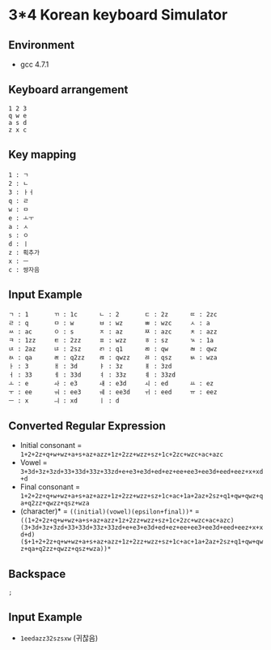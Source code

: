 # 3*4 Korean keyboard Simulator

## Environment
- gcc 4.7.1

## Keyboard arrangement
```
1 2 3
q w e
a s d
z x c
```
## Key mapping
```
1 : ㄱ
2 : ㄴ
3 : ㅏㅓ
q : ㄹ
w : ㅁ
e : ㅗㅜ
a : ㅅ
s : ㅇ
d : ㅣ
z : 획추가
x : ㅡ
c : 쌍자음
```

## Input Example
```
ㄱ : 1		ㄲ : 1c		ㄴ : 2		ㄷ : 2z		ㄸ : 2zc
ㄹ : q		ㅁ : w		ㅂ : wz		ㅃ : wzc		ㅅ : a
ㅆ : ac		ㅇ : s		ㅈ : az		ㅉ : azc		ㅊ : azz
ㅋ : 1zz		ㅌ : 2zz		ㅍ : wzz		ㅎ : sz		ㄳ : 1a
ㄵ : 2az		ㄶ : 2sz		ㄺ : q1		ㄻ : qw		ㄼ : qwz
ㄽ : qa		ㄾ : q2zz	ㄿ : qwzz	ㅀ : qsz		ㅄ : wza
ㅏ : 3		ㅐ : 3d		ㅑ : 3z		ㅒ : 3zd	
ㅓ : 33		ㅔ : 33d		ㅕ : 33z		ㅖ : 33zd
ㅗ : e		ㅘ : e3		ㅙ : e3d		ㅚ : ed		ㅛ : ez
ㅜ : ee		ㅝ : ee3		ㅞ : ee3d	ㅟ : eed		ㅠ : eez
ㅡ : x		ㅢ : xd		ㅣ : d
```

## Converted Regular Expression
- Initial consonant = `1+2+2z+q+w+wz+a+s+az+azz+1z+2zz+wzz+sz+1c+2zc+wzc+ac+azc`
- Vowel = `3+3d+3z+3zd+33+33d+33z+33zd+e+e3+e3d+ed+ez+ee+ee3+ee3d+eed+eez+x+xd+d`
- Final consonant = `1+2+2z+q+w+wz+a+s+az+azz+1z+2zz+wzz+sz+1c+ac+1a+2az+2sz+q1+qw+qwz+qa+q2zz+qwzz+qsz+wza`
- (character)* = `((initial)(vowel)(epsilon+final))*`
	= `((1+2+2z+q+w+wz+a+s+az+azz+1z+2zz+wzz+sz+1c+2zc+wzc+ac+azc)(3+3d+3z+3zd+33+33d+33z+33zd+e+e3+e3d+ed+ez+ee+ee3+ee3d+eed+eez+x+xd+d)($+1+2+2z+q+w+wz+a+s+az+azz+1z+2zz+wzz+sz+1c+ac+1a+2az+2sz+q1+qw+qwz+qa+q2zz+qwzz+qsz+wza))*`

## Backspace
`;`

## Input Example
- `1eedazz32szsxw` (귀찮음)

